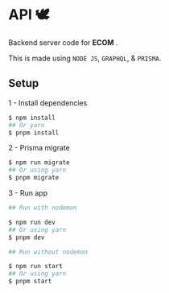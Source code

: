 # API 🕊️

Backend server code for **ECOM** .

This is made using `NODE JS`, `GRAPHQL`, & `PRISMA`.

## Setup
1 - Install dependencies
```bash
$ npm install
## Or yarn
$ pnpm install
```
2 - Prisma migrate
```bash
$ npm run migrate
## Or using yarn
$ pnpm migrate
```
3 - Run app
```bash
## Run with nodemon

$ npm run dev
## Or using yarn
$ pnpm dev

## Run without nodemon

$ npm run start
## Or using yarn
$ pnpm start
```
